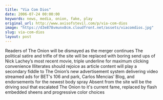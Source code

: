 ```yaml
---
title: "Via Com Dios"
date: 2006-07-24 00:00:00
keywords: news, media, onion, fake, play
original_url: http://www.axisofstevil.com/p/via-com-dios
image: "https://d3e878vmunx8cm.cloudfront.net/assets/viacomdios.jpg"
slug: via-com-dios
layout: post
---
```


Readers of The Onion will be dismayed as the merger continues  The political satire and trifle of the site will be replaced with boring send ups of Nick Lachey’s most recent movie, triple underline for maximum clicking convenience Illiterates should rejoice as article content will play a secondary fiddle to The Onion’s new advertisement system delivering video streamed ads for BET&#039;s 106 and park, Carlos Mencias’ Blog, and endorsements for the newest body spray  Absent from the site will be the driving soul that escalated The Onion to it&#039;s current fame, replaced by flash embedded sheens and progressive color choices


